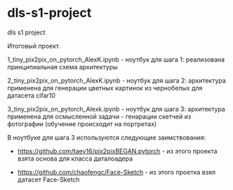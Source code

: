 # dls-s1-project
dls s1 project

Итоговый проект.

1_tiny_pix2pix_on_pytorch_AlexK.ipynb - ноутбук для шага 1: реализована принципиальная схема архитектуры

2_tiny_pix2pix_on_pytorch_AlexK.ipynb - ноутбук для шага 2: архитектура применена для генерации цветных картинок из чернобелых для датасета cifar10

3_tiny_pix2pix_on_pytorch_Alexk.ipynb - ноутбук для шага 3: архитектура применена для осмысленной задачи - генарации скетчей из фотографии (обучение происходит на портретах)

В ноутбуке для шага 3 используются следующие заимствования:

 - https://github.com/taey16/pix2pixBEGAN.pytorch - из этого проекта взята основа для класса даталоадера

 - https://github.com/chaofengc/Face-Sketch - из этого проетка взял датасет Face-Sketch

